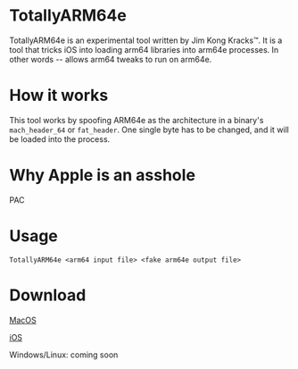 # TotallyARM64e

TotallyARM64e is an experimental tool written by Jim Kong Kracks™️. It is a tool that tricks iOS into loading arm64 libraries into arm64e processes. In other words -- allows arm64 tweaks to run on arm64e.

# How it works

This tool works by spoofing ARM64e as the architecture in a binary's `mach_header_64` or `fat_header`. One single byte has to be changed, and it will be loaded into the process. 

# Why Apple is an asshole

PAC

# Usage

`TotallyARM64e <arm64 input file> <fake arm64e output file>`

# Download

[MacOS](https://github.com/Jim-Kong-Kracks/TotallyARM64e/raw/master/TotallyARM64e)

[iOS](https://github.com/Jim-Kong-Kracks/TotallyARM64e/raw/master/com.jimkongkracks.totallyarm64e_1.0.0_iphoneos-arm.deb)

Windows/Linux: coming soon
